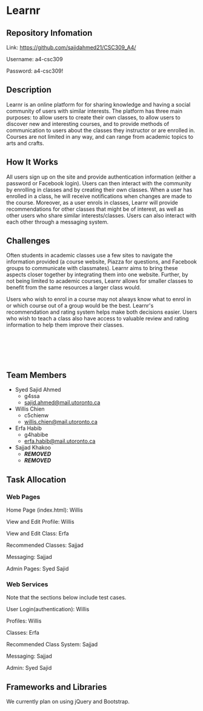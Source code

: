 # Learnr

## Repository Infomation

Link: https://github.com/sajidahmed21/CSC309_A4/

Username: a4-csc309

Password: a4-csc309!

## Description
Learnr is an online platform for for sharing knowledge and having a social community of users with similar interests. The platform has three main purposes: to allow users to create their own classes, to allow users to discover new and interesting courses, and to provide methods of communication to users about the classes they instructor or are enrolled in. Courses are not limited in any way, and can range from academic topics to arts and crafts.

## How It Works
All users sign up on the site and provide authentication information (either a password or Facebook login). Users can then interact with the community by enrolling in classes and by creating their own classes. When a user has enrolled in a class, he will receive notifications when changes are made to the course. Moreover, as a user enrols in classes, Learnr will provide recommendations for other classes that might be of interest, as well as other users who share similar interests/classes. Users can also interact with each other through a messaging system.

## Challenges
Often students in academic classes use a few sites to navigate the information provided (a course website, Piazza for questions, and Facebook groups to communicate with classmates). Learnr aims to bring these aspects closer together by integrating them into one website. Further, by not being limited to academic courses, Learnr allows for smaller classes to benefit from the same resources a larger class would.

Users who wish to enrol in a course may not always know what to enrol in or which course out of a group would be the best. Learnr's recommendation and rating system helps make both decisions easier. Users who wish to teach a class also have access to valuable review and rating information to help them improve their classes.

<br/><br/><br/><br/>

## Team Members
* Syed Sajid Ahmed
    * g4ssa
    * sajid.ahmed@mail.utoronto.ca
* Willis Chien
    * c5chienw
    * willis.chien@mail.utoronto.ca
* Erfa Habib
    * g4habibe
    * erfa.habib@mail.utoronto.ca
* Sajjad Khakoo
    * ***REMOVED***
    * ***REMOVED***

## Task Allocation
### Web Pages
Home Page (index.html): Willis 

View and Edit Profile: Willis

View and Edit Class: Erfa

Recommended Classes: Sajjad

Messaging: Sajjad

Admin Pages: Syed Sajid

### Web Services
Note that the sections below include test cases.

User Login(authentication): Willis

Profiles: Willis

Classes: Erfa

Recommended Class System: Sajjad

Messaging: Sajjad

Admin: Syed Sajid

## Frameworks and Libraries
We currently plan on using jQuery and Bootstrap.